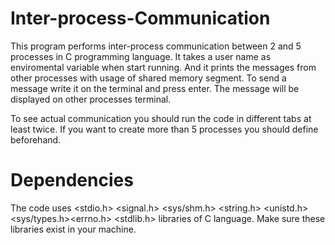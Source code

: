 # Inter-process-Communication
This program performs inter-process communication between 2 and 5 processes in C programming language. It takes a user name as enviromental variable when start running. And it prints the messages from other processes with usage of shared memory segment. To send a message write it on the terminal and press enter. The message will be displayed on other processes terminal.

To see actual communication you should run the code in different tabs at least twice. If you want to create more than 5 processes you should define beforehand.

# Dependencies
The code uses <stdio.h> <signal.h> <sys/shm.h> <string.h> <unistd.h> <sys/types.h><errno.h> <stdlib.h>
libraries of C language. Make sure these libraries exist in your machine.
